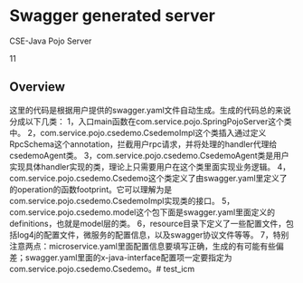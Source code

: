 # Swagger generated server

CSE-Java Pojo Server


11

## Overview
这里的代码是根据用户提供的swagger.yaml文件自动生成。生成的代码总的来说分成以下几类：
1，入口main函数在com.service.pojo.SpringPojoServer这个类中。
2，com.service.pojo.csedemo.CsedemoImpl这个类插入通过定义RpcSchema这个annotation，拦截用户rpc请求，并将处理的handler代理给csedemoAgent类。
3，com.service.pojo.csedemo.CsedemoAgent类是用户实现具体handler实现的类，理论上只需要用户在这个类里面实现业务逻辑。
4，com.service.pojo.csedemo.Csedemo这个类定义了由swagger.yaml里定义了的operation的函数footprint。它可以理解为是com.service.pojo.csedemo.CsedemoImpl实现类的接口。
5，com.service.pojo.csedemo.model这个包下面是swagger.yaml里面定义的definitions，也就是model层的类。
6，resource目录下定义了一些配置文件，包括log4j的配置文件，微服务的配置信息，以及swagger协议文件等等。
7，特别注意两点：microservice.yaml里面配置信息要填写正确，生成的有可能有些偏差；swagger.yaml里面的x-java-interface配置项一定要指定为com.service.pojo.csedemo.Csedemo。# test_icm
